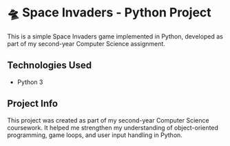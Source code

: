 # 🛸 Space Invaders - Python Project
This is a simple Space Invaders game implemented in Python, developed as part of my second-year Computer Science assignment.

## Technologies Used
- Python 3

## Project Info
This project was created as part of my second-year Computer Science coursework. It helped me strengthen my understanding of object-oriented programming, game loops, and user input handling in Python.

